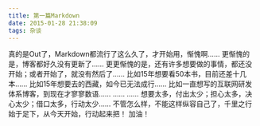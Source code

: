 ```yaml
---
title: 第一篇Markdown
date: 2015-01-28 21:38:09
tags: 杂谈
---
```


真的是Out了，Markdown都流行了这么久了，才开始用，惭愧啊……
更惭愧的是，博客都好久没有更新了……
更更惭愧的是，还有许多想要做的事情，都还没开始；或者开始了，就没有然后了……
比如15年想要看50本书，目前还差十几本……
比如15年想要去的西藏，如今已无法成行……
比如一直想写的互联网研发体系博客，到现在才寥寥数语……
…… ……
想要太多，付出太少；担心太多，决心太少；借口太多，行动太少……
不管怎么样，不能这样纵容自己了，千里之行始于足下，从今天开始，行动起来把！
加油！